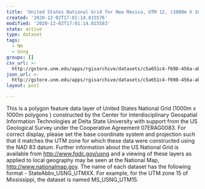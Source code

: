 ```yaml
---
title: 'United States National Grid for New Mexico, UTM 12, (1000m X 1000m polygons )'
created: '2020-12-02T17:01:14.815576'
modified: '2020-12-02T17:01:14.815583'
state: active
type: dataset
tags:
  - Nm
  - Usng
groups: []
csv_url: >-
  http://gstore.unm.edu/apps/rgisarchive/datasets/c5a651c4-f698-456a-abc9-a5d0459135bd/nm_usng_utm12.derived.csv
json_url: >-
  http://gstore.unm.edu/apps/rgisarchive/datasets/c5a651c4-f698-456a-abc9-a5d0459135bd/nm_usng_utm12.derived.json
layout: post

---
```

This is a polygon feature data layer of United States National Grid (1000m x
				1000m polygons ) constructed by the Center for Interdisciplinary Geospatial
				Information Technologies at Delta State University with support from the US
				Geological Survey under the Cooperative Agreement 07ERAG0083. For correct display,
				please set the base coordinate system and projection such that it matches the UTM
				zone for which these data were constructed using the NAD 83 datum. Further
				information about the US National Grid is available from http://www.fgdc.gov/usng
				and a viewing of these layers as applied to local geography may be seen at the
				National Map, http://www.nationalmap.gov. The name of each dataset has the following
				format - StateAbbv_USNG_UTMXX. For example, for the UTM zone 15 of Mississippi, the
				dataset is named MS_USNG_UTM15. 
